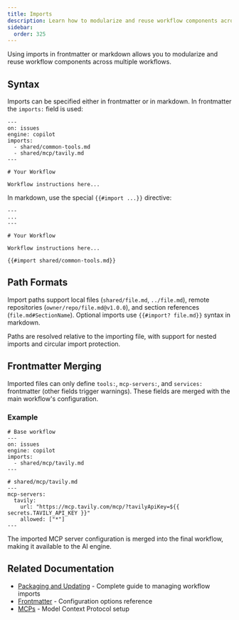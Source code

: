 ```yaml
---
title: Imports
description: Learn how to modularize and reuse workflow components across multiple workflows using the imports field in frontmatter for better organization and maintainability.
sidebar:
  order: 325
---
```


Using imports in frontmatter or markdown allows you to modularize and reuse workflow components across multiple workflows.

## Syntax

Imports can be specified either in frontmatter or in markdown. In frontmatter the `imports:` field is used:

```aw wrap
---
on: issues
engine: copilot
imports:
  - shared/common-tools.md
  - shared/mcp/tavily.md
---

# Your Workflow

Workflow instructions here...
```

In markdown, use the special `{{#import ...}}` directive:

```aw wrap
---
...
---

# Your Workflow

Workflow instructions here...

{{#import shared/common-tools.md}}
```

## Path Formats

Import paths support local files (`shared/file.md`, `../file.md`), remote repositories (`owner/repo/file.md@v1.0.0`), and section references (`file.md#SectionName`). Optional imports use `{{#import? file.md}}` syntax in markdown.

Paths are resolved relative to the importing file, with support for nested imports and circular import protection.

## Frontmatter Merging

Imported files can only define `tools:`, `mcp-servers:`, and `services:` frontmatter (other fields trigger warnings). These fields are merged with the main workflow's configuration.

### Example

```aw wrap
# Base workflow
---
on: issues
engine: copilot
imports:
  - shared/mcp/tavily.md
---
```

```aw wrap
# shared/mcp/tavily.md
---
mcp-servers:
  tavily:
    url: "https://mcp.tavily.com/mcp/?tavilyApiKey=${{ secrets.TAVILY_API_KEY }}"
    allowed: ["*"]
---
```

The imported MCP server configuration is merged into the final workflow, making it available to the AI engine.

## Related Documentation

- [Packaging and Updating](/gh-aw/guides/packaging-imports/) - Complete guide to managing workflow imports
- [Frontmatter](/gh-aw/reference/frontmatter/) - Configuration options reference
- [MCPs](/gh-aw/guides/mcps/) - Model Context Protocol setup
